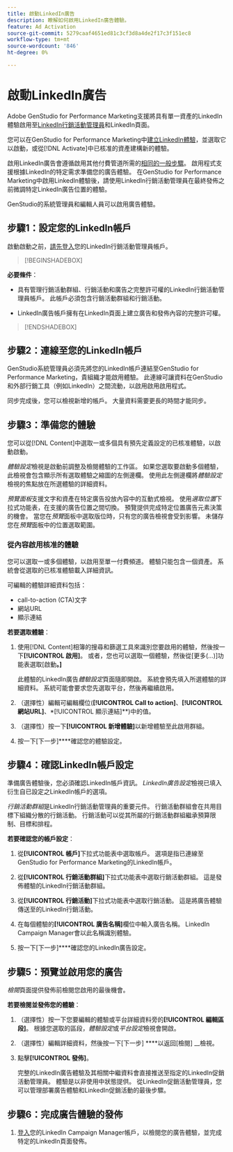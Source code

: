 ```yaml
---
title: 啟動LinkedIn廣告
description: 瞭解如何啟用LinkedIn廣告體驗。
feature: Ad Activation
source-git-commit: 5279caaf4651ed81c3cf3d8a4de2f17c3f151ec8
workflow-type: tm+mt
source-wordcount: '846'
ht-degree: 0%

---
```


# 啟動LinkedIn廣告

Adobe GenStudio for Performance Marketing支援將具有單一資產的LinkedIn體驗啟用至[LinkedIn行銷活動管理員](https://business.linkedin.com/marketing-solutions)和LinkedIn頁面。

您可以在GenStudio for Performance Marketing中[建立LinkedIn體驗](/help/user-guide/create/create-linkedin.md)，並選取它以啟動，或從[!DNL Activate]中已核准的資產建構新的體驗。

啟用LinkedIn廣告會遵循啟用其他付費管道所需的[相同的一般步驟](create-activation.md)。 啟用程式支援根據LinkedIn的特定需求準備您的廣告體驗。 在GenStudio for Performance Marketing中啟用LinkedIn體驗後，請使用LinkedIn行銷活動管理員在最終發佈之前微調特定LinkedIn廣告位置的體驗。

GenStudio的系統管理員和編輯人員可以啟用廣告體驗。

## 步驟1：設定您的LinkedIn帳戶

啟動啟動之前，[請先登入](https://www.linkedin.com/campaignmanager/login)您的LinkedIn行銷活動管理員帳戶。

>[!BEGINSHADEBOX]

**必要條件**：

* 具有管理行銷活動群組、行銷活動和廣告之完整許可權的LinkedIn行銷活動管理員帳戶。 此帳戶必須包含行銷活動群組和行銷活動。

* LinkedIn廣告帳戶擁有在LinkedIn頁面上建立廣告和發佈內容的完整許可權。

>[!ENDSHADEBOX]

## 步驟2：連線至您的LinkedIn帳戶

GenStudio系統管理員必須先將您的LinkedIn帳戶連結至GenStudio for Performance Marketing，貴組織才能啟用體驗。 此連線可讓資料在GenStudio和外部行銷工具（例如LinkedIn）之間流動，以啟用啟用啟用程式。

同步完成後，您可以檢視新增的帳戶。 大量資料需要更長的時間才能同步。

## 步驟3：準備您的體驗

您可以從[!DNL Content]中選取一或多個具有預先定義設定的已核准體驗，以啟動啟動。

_體驗設定_&#x200B;檢視是啟動前調整及檢閱體驗的工作區。 如果您選取要啟動多個體驗，此檢視會包含顯示所有選取體驗之縮圖的左側邊欄。 使用此左側邊欄將&#x200B;_體驗設定_&#x200B;檢視的焦點放在所選體驗的詳細資料。

_預覽面板_&#x200B;支援文字和資產在特定廣告投放內容中的互動式檢視。 使用&#x200B;_選取位置_&#x200B;下拉式功能表，在支援的廣告位置之間切換。 預覽提供完成特定位置廣告元素決策的機會。 當您在&#x200B;_預覽_&#x200B;面板中選取版位時，只有您的廣告檢視會受到影響。 未儲存您在&#x200B;_預覽_&#x200B;面板中的位置選取範圍。

### 從內容啟用核准的體驗

您可以選取一或多個體驗，以啟用至單一付費頻道。 體驗只能包含一個資產。 系統會從選取的已核准體驗載入詳細資訊。

可編輯的體驗詳細資料包括：

* call-to-action (CTA)文字
* 網站URL
* 顯示連結

**若要選取體驗**：

1. 使用[!DNL Content]相簿的搜尋和篩選工具來識別您要啟用的體驗，然後按一下&#x200B;**[!UICONTROL 啟用]**。 或者，您也可以選取一個體驗，然後從[更多(...)]功能表選取[啟動&#x200B;**。]**

   此體驗的LinkedIn廣告&#x200B;_體驗設定_&#x200B;頁面隨即開啟。 系統會預先填入所選體驗的詳細資料。 系統可能會要求您先選取平台，然後再繼續啟用。

1. （選擇性）編輯可編輯欄位(**[!UICONTROL Call to action]**、**[!UICONTROL 網站URL]**、*[!UICONTROL 顯示連結]**)中的值。

1. （選擇性）按一下&#x200B;**[!UICONTROL 新增體驗]**&#x200B;以新增體驗至此啟用群組。

1. 按一下[下一步]****&#x200B;確認您的體驗設定。

## 步驟4：確認LinkedIn帳戶設定

準備廣告體驗後，您必須確認LinkedIn帳戶資訊。 _LinkedIn廣告設定_&#x200B;檢視已填入衍生自已設定之LinkedIn帳戶的選項。

_行銷活動群組_&#x200B;是LinkedIn行銷活動管理員的重要元件。 行銷活動群組會在共用目標下組織分散的行銷活動。 行銷活動可以從其所屬的行銷活動群組繼承預算限制、目標和排程。

**若要確認您的帳戶設定**：

1. 從&#x200B;**[!UICONTROL 帳戶]**&#x200B;下拉式功能表中選取帳戶。 選項是指已連線至GenStudio for Performance Marketing的LinkedIn帳戶。

1. 從&#x200B;**[!UICONTROL 行銷活動群組]**&#x200B;下拉式功能表中選取行銷活動群組。 這是發佈體驗的LinkedIn行銷活動群組。

1. 從&#x200B;**[!UICONTROL 行銷活動]**&#x200B;下拉式功能表中選取行銷活動。 這是將廣告體驗傳送至的LinkedIn行銷活動。

1. 在每個體驗的&#x200B;**[!UICONTROL 廣告名稱]**&#x200B;欄位中輸入廣告名稱。 LinkedIn Campaign Manager會以此名稱識別體驗。

1. 按一下[下一步]****&#x200B;確認您的LinkedIn廣告設定。

## 步驟5：預覽並啟用您的廣告

_檢閱_&#x200B;頁面提供發佈前檢閱您啟用的最後機會。

**若要檢閱並發佈您的體驗**：

1. （選擇性）按一下您要編輯的體驗或平台詳細資料旁的&#x200B;**[!UICONTROL 編輯區段]**。
根據您選取的區段，_體驗設定_&#x200B;或&#x200B;_平台設定_&#x200B;檢視會開啟。

1. （選擇性）編輯詳細資料，然後按一下[下一步] ****&#x200B;以返回[檢閱] __&#x200B;檢視。

1. 點擊&#x200B;**[!UICONTROL 發佈]**。

   完整的LinkedIn廣告體驗及其相關中繼資料會直接推送至指定的LinkedIn促銷活動管理員。 體驗是以非使用中狀態提供。 從LinkedIn促銷活動管理員，您可以管理部署廣告體驗和LinkedIn促銷活動的最後步驟。

## 步驟6：完成廣告體驗的發佈

1. [登入](https://www.linkedin.com/campaignmanager/login)您的LinkedIn Campaign Manager帳戶，以檢閱您的廣告體驗，並完成特定的LinkedIn頁面發佈。
